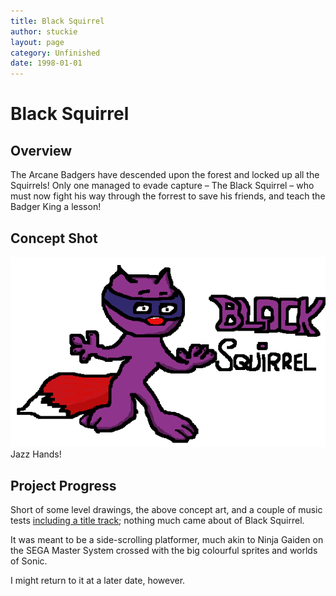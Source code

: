 ```yaml
---
title: Black Squirrel
author: stuckie
layout: page
category: Unfinished
date: 1998-01-01
---
```

# Black Squirrel

## Overview

The Arcane Badgers have descended upon the forest and locked up all the Squirrels! Only one managed to evade capture &#8211; The Black Squirrel &#8211; who must now fight his way through the forrest to save his friends, and teach the Badger King a lesson!

## Concept Shot

![Black Squirrel Concept Shot](BlackSquirrel.png) 
Jazz Hands!

## Project Progress

Short of some level drawings, the above concept art, and a couple of music tests [including a title track](https://soundcloud.com/steven-campbell-628493895/black-squirrel-title); nothing much came about of Black Squirrel.

It was meant to be a side-scrolling platformer, much akin to Ninja Gaiden on the SEGA Master System crossed with the big colourful sprites and worlds of Sonic.

I might return to it at a later date, however.

